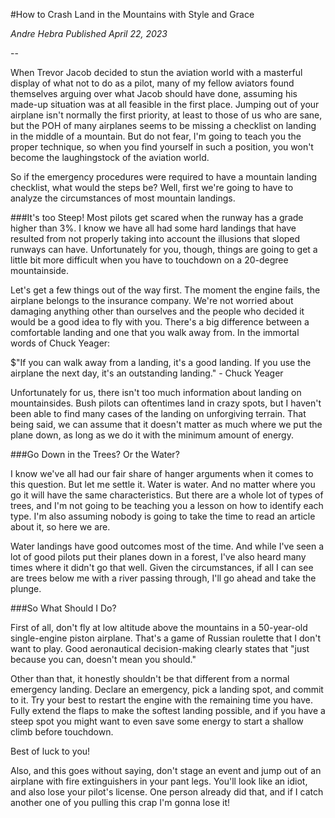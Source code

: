#How to Crash Land in the Mountains with Style and Grace

<div class="flex items-center divide-x-2 divide-gray-500 dark:divide-gray-700">
<cite class="pr-3 font-medium text-gray-900 dark:text-white">Andre Hebra</cite>
<cite class="pl-3 text-sm font-light text-gray-500 dark:text-gray-400">Published April 22, 2023</cite>
</div>

--

When Trevor Jacob decided to stun the aviation world with a masterful display of what not to do as a pilot, many of my fellow aviators found themselves arguing over what Jacob should have done, assuming his made-up situation was at all feasible in the first place. Jumping out of your airplane isn't normally the first priority, at least to those of us who are sane, but the POH of many airplanes seems to be missing a checklist on landing in the middle of a mountain. But do not fear, I'm going to teach you the proper technique, so when you find yourself in such a position, you won't become the laughingstock of the aviation world.

So if the emergency procedures were required to have a mountain landing checklist, what would the steps be? Well, first we're going to have to analyze the circumstances of most mountain landings.

###It's too Steep!
Most pilots get scared when the runway has a grade higher than 3%. I know we have all had some hard landings that have resulted from not properly taking into account the illusions that sloped runways can have. Unfortunately for you, though, things are going to get a little bit more difficult when you have to touchdown on a 20-degree mountainside.

Let's get a few things out of the way first. The moment the engine fails, the airplane belongs to the insurance company. We're not worried about damaging anything other than ourselves and the people who decided it would be a good idea to fly with you. There's a big difference between a comfortable landing and one that you walk away from. In the immortal words of Chuck Yeager:

$"If you can walk away from a landing, it's a good landing. If you use the airplane the next day, it's an outstanding landing." - Chuck Yeager

Unfortunately for us, there isn't too much information about landing on mountainsides. Bush pilots can oftentimes land in crazy spots, but I haven't been able to find many cases of the landing on unforgiving terrain. That being said, we can assume that it doesn't matter as much where we put the plane down, as long as we do it with the minimum amount of energy.

###Go Down in the Trees? Or the Water?

I know we've all had our fair share of hanger arguments when it comes to this question. But let me settle it. Water is water. And no matter where you go it will have the same characteristics. But there are a whole lot of types of trees, and I'm not going to be teaching you a lesson on how to identify each type. I'm also assuming nobody is going to take the time to read an article about it, so here we are.

Water landings have good outcomes most of the time. And while I've seen a lot of good pilots put their planes down in a forest, I've also heard many times where it didn't go that well. Given the circumstances, if all I can see are trees below me with a river passing through, I'll go ahead and take the plunge.

###So What Should I Do?

First of all, don't fly at low altitude above the mountains in a 50-year-old single-engine piston airplane. That's a game of Russian roulette that I don't want to play. Good aeronautical decision-making clearly states that "just because you can, doesn't mean you should."

Other than that, it honestly shouldn't be that different from a normal emergency landing. Declare an emergency, pick a landing spot, and commit to it. Try your best to restart the engine with the remaining time you have. Fully extend the flaps to make the softest landing possible, and if you have a steep spot you might want to even save some energy to start a shallow climb before touchdown.

Best of luck to you!

Also, and this goes without saying, don't stage an event and jump out of an airplane with fire extinguishers in your pant legs. You'll look like an idiot, and also lose your pilot's license. One person already did that, and if I catch another one of you pulling this crap I'm gonna lose it!



